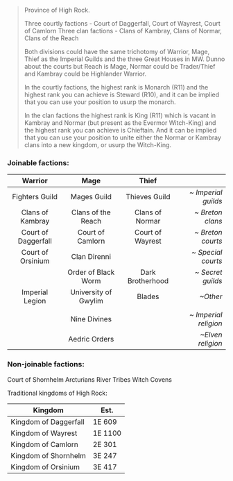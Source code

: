 > Province of High Rock.
> 
> Three courtly factions - Court of Daggerfall, Court of Wayrest, Court of Camlorn
> Three clan factions - Clans of Kambray, Clans of Normar, Clans of the Reach
> 
> Both divisions could have the same trichotomy of Warrior, Mage, Thief as the Imperial Guilds and the three Great Houses in MW. Dunno about the courts but Reach is Mage, Normar could be Trader/Thief and Kambray could be Highlander Warrior.
> 
> In the courtly factions, the highest rank is Monarch (R11) and the highest rank you can achieve is Steward (R10), and it can be implied that you can use your position to usurp the monarch.
> 
> In the clan factions the highest rank is King (R11) which is vacant in Kambray and Normar (but present as the Evermor Witch-King) and the highest rank you can achieve is Chieftain. And it can be implied that you can use your position to unite either the Normar or Kambray clans into a new kingdom, or usurp the Witch-King. 
### Joinable factions:
|       Warrior       |         Mage         |      Thief       |                       |
| :-----------------: | :------------------: | :--------------: | --------------------: |
|   Fighters Guild    |     Mages Guild      |  Thieves Guild   |   *~ Imperial guilds* |
|  Clans of Kambray   |  Clans of the Reach  | Clans of Normar  |      *~ Breton clans* |
| Court of Daggerfall |   Court of Camlorn   | Court of Wayrest |     *~ Breton courts* |
|  Court of Orsinium  |     Clan Direnni     |                  |    *~ Special courts* |
|                     | Order of Black Worm  | Dark Brotherhood |     *~ Secret guilds* |
|   Imperial Legion   | University of Gwylim |      Blades      |              *~Other* |
|                     |                      |                  |                       |
|                     |     Nine Divines     |                  | *~ Imperial religion* |
|                     |    Aedric Orders     |                  |     *~Elven religion* |
### Non-joinable factions:
Court of Shornhelm
Arcturians
River Tribes
Witch Covens

Traditional kingdoms of High Rock:

| Kingdom               | Est.    |
| --------------------- | ------- |
| Kingdom of Daggerfall | 1E 609  |
| Kingdom of Wayrest    | 1E 1100 |
| Kingdom of Camlorn    | 2E 301  |
| Kingdom of Shornhelm  | 3E 247  |
| Kingdom of Orsinium   | 3E 417  |
